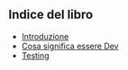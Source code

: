## Indice del libro

- [Introduzione](./it/introduzione.md)
- [Cosa significa essere Dev](./it/cosa-significa-essere-dev.md)
- [Testing](./it/testing.md)
